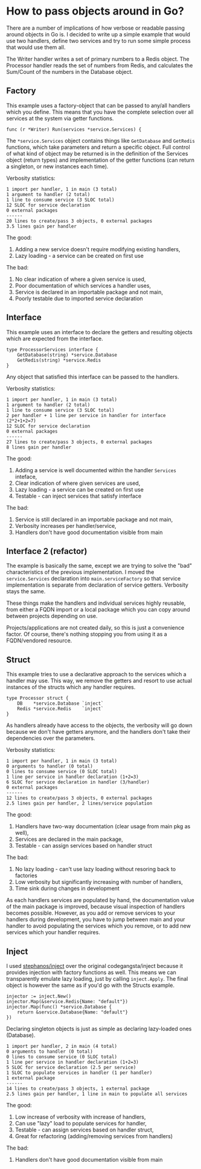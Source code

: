 # How to pass objects around in Go?

There are a number of implications of how verbose or readable passing around
objects in Go is. I decided to write up a simple example that would use two
handlers, define two services and try to run some simple process that would
use them all.

The Writer handler writes a set of primary numbers to a Redis object.
The Processor handler reads the set of numbers from Redis, and calculates
the Sum/Count of the numbers in the Database object.

## Factory

This example uses a factory-object that can be passed to any/all handlers
which you define. This means that you have the complete selection over all
services at the system via getter functions.

~~~
func (r *Writer) Run(services *service.Services) {
~~~

The `*service.Services` object contains things like `GetDatabase` and
`GetRedis` functions, which take parameters and return a specific object.
Full control of what kind of object may be returned is in the definition
of the Services object (return types) and implementation of the getter
functions (can return a singleton, or new instances each time).

Verbosity statistics:

~~~
1 import per handler, 1 in main (3 total)
1 argument to handler (2 total)
1 line to consume service (3 SLOC total)
12 SLOC for service declaration
0 external packages
------
20 lines to create/pass 3 objects, 0 external packages
3.5 lines gain per handler
~~~

The good:

1. Adding a new service doesn't require modifying existing handlers,
2. Lazy loading - a service can be created on first use

The bad:

1. No clear indication of where a given service is used,
2. Poor documentation of which services a handler uses,
3. Service is declared in an importable package and not main,
4. Poorly testable due to imported service declaration

## Interface

This example uses an interface to declare the getters and resulting objects
which are expected from the interface.

~~~
type ProcessorServices interface {
	GetDatabase(string) *service.Database
	GetRedis(string) *service.Redis
}
~~~

Any object that satisfied this interface can be passed to the handlers.

Verbosity statistics:

~~~
1 import per handler, 1 in main (3 total)
1 argument to handler (2 total)
1 line to consume service (3 SLOC total)
2 per handler + 1 line per service in handler for interface (2*2+1+2=7)
12 SLOC for service declaration
0 external packages
------
27 lines to create/pass 3 objects, 0 external packages
8 lines gain per handler
~~~

The good:

1. Adding a service is well documented within the handler `Services` inteface,
2. Clear indication of where given services are used,
3. Lazy loading - a service can be created on first use
4. Testable - can inject services that satisfy interface

The bad:

1. Service is still declared in an importable package and not main,
2. Verbosity increases per handler/service,
3. Handlers don't have good documentation visible from main

## Interface 2 (refactor)

The example is basically the same, except we are trying to solve the "bad"
characteristics of the previous implementation. I moved the `service.Services`
declaration into `main.serviceFactory` so that service implementation is
separate from declaration of service getters. Verbosity stays the same.

These things make the handlers and individual services highly reusable, from
either a FQDN import or a local package which you can copy around between
projects depending on use.

Projects/applications are not created daily, so this is just a convenience factor.
Of course, there's nothing stopping you from using it as a FQDN/vendored resource.

## Struct

This example tries to use a declarative approach to the services which a handler
may use. This way, we remove the getters and resort to use actual instances of
the structs which any handler requires.

~~~
type Processor struct {
	DB    *service.Database `inject`
	Redis *service.Redis    `inject`
}
~~~

As handlers already have access to the objects, the verbosity will go down because
we don't have getters anymore, and the handlers don't take their dependencies over
the parameters.

Verbosity statistics:

~~~
1 import per handler, 1 in main (3 total)
0 arguments to handler (0 total)
0 lines to consume service (0 SLOC total)
1 line per service in handler declaration (1+2=3)
6 SLOC for service declaration in handler (3/handler)
0 external packages
------
12 lines to create/pass 3 objects, 0 external packages
2.5 lines gain per handler, 2 lines/service population
~~~

The good:

1. Handlers have two-way documentation (clear usage from main pkg as well),
3. Services are declared in the main package,
4. Testable - can assign services based on handler struct

The bad:

1. No lazy loading - can't use lazy loading without resoring back to factories
2. Low verbosity but significantly increasing with number of handlers,
3. Time sink during changes in development

As each handlers services are populated by hand, the documentation value of the
main package is improved, because visual inspection of handlers becomes possible.
However, as you add or remove services to your handlers during development, you
have to jump between main and your handler to avoid populating the services which
you remove, or to add new services which your handler requires.

## Inject

I used [stephanos/inject](https://github.com/stephanos/inject) over the original
codegangsta/inject because it provides injection with factory functions as well.
This means we can transparently emulate lazy loading, just by calling `inject.Apply`.
The final object is however the same as if you'd go with the Structs example.

~~~
injector := inject.New()
injector.Map(&service.Redis{Name: "default"})
injector.Map(func() *service.Database {
	return &service.Database{Name: "default"}
})
~~~

Declaring singleton objects is just as simple as declaring lazy-loaded ones (Database).

~~~
1 import per handler, 2 in main (4 total)
0 arguments to handler (0 total)
0 lines to consume service (0 SLOC total)
1 line per service in handler declaration (1+2=3)
5 SLOC for service declaration (2.5 per service)
1 SLOC to populate services in handler (1 per handler)
1 external package
------
14 lines to create/pass 3 objects, 1 external package
2.5 lines gain per handler, 1 line in main to populate all services
~~~

The good:

1. Low increase of verbosity with increase of handlers,
2. Can use "lazy" load to populate services for handler,
3. Testable - can assign services based on handler struct,
4. Great for refactoring (adding/removing services from handlers)

The bad:

1. Handlers don't have good documentation visible from main